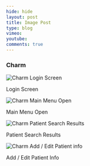 ```yaml
---
hide: hide
layout: post
title: Image Post
type: blog
vimeo: 
youtube:  
comments: true
---
```


### Charm

![Charm Login Screen](https://googledrive.com/host/0BxjvFCbJpltvbDRyZUZZYXBCa2s/charm.jpg)

Login Screen

![Charm Main Menu Open](https://googledrive.com/host/0BxjvFCbJpltvbDRyZUZZYXBCa2s/charm2.jpg)

Main Menu Open

![Charm Patient Search Results](https://googledrive.com/host/0BxjvFCbJpltvbDRyZUZZYXBCa2s/charm3.jpg)

Patient Search Results

![Charm Add / Edit Patient info](https://googledrive.com/host/0BxjvFCbJpltvbDRyZUZZYXBCa2s/charm4.jpg)

Add / Edit Patient Info